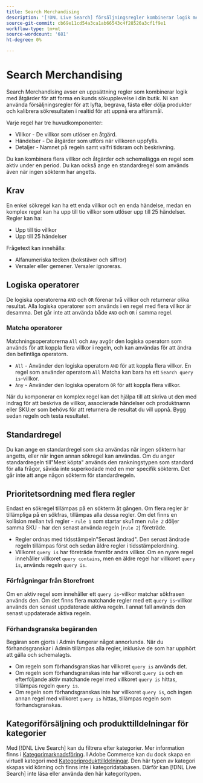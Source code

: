 ```yaml
---
title: Search Merchandising
description: '[!DNL Live Search] försäljningsregler kombinerar logik med åtgärder för att forma shoppingupplevelsen.'
source-git-commit: cb69e11cd54a3ca1ab66543c4f28526a3cf1f9e1
workflow-type: tm+mt
source-wordcount: '681'
ht-degree: 0%

---
```


# Search Merchandising

Search Merchandising avser en uppsättning regler som kombinerar logik med åtgärder för att forma en kunds sökupplevelse i din butik. Ni kan använda försäljningsregler för att lyfta, begrava, fästa eller dölja produkter och kalibrera sökresultaten i realtid för att uppnå era affärsmål.

Varje regel har tre huvudkomponenter:

* Villkor - De villkor som utlöser en åtgärd.
* Händelser - De åtgärder som utförs när villkoren uppfylls.
* Detaljer - Namnet på regeln samt valfri tidsram och beskrivning.

Du kan kombinera flera villkor och åtgärder och schemalägga en regel som aktiv under en period. Du kan också ange en standardregel som används även när ingen sökterm har angetts.

## Krav

En enkel sökregel kan ha ett enda villkor och en enda händelse, medan en komplex regel kan ha upp till tio villkor som utlöser upp till 25 händelser.
Regler kan ha:

* Upp till tio villkor
* Upp till 25 händelser

Frågetext kan innehålla:

* Alfanumeriska tecken (bokstäver och siffror)
* Versaler eller gemener. Versaler ignoreras.

## Logiska operatorer

De logiska operatorerna `AND` och `OR` förenar två villkor och returnerar olika resultat. Alla logiska operatorer som används i en regel med flera villkor är desamma. Det går inte att använda både `AND` och `OR` i samma regel.

### Matcha operatorer

Matchningsoperatorerna `All` och `Any` avgör den logiska operatorn som används för att koppla flera villkor i regeln, och kan användas för att ändra den befintliga operatorn.

* `All` - Använder den logiska operatorn `AND` för att koppla flera villkor. En regel som använder operatorn `All` Matcha kan bara ha ett `Search query is`-villkor.
* `Any` - Använder den logiska operatorn `OR` för att koppla flera villkor.

När du komponerar en komplex regel kan det hjälpa till att skriva ut den med indrag för att beskriva de villkor, associerade händelser och produktnamn eller SKU:er som behövs för att returnera de resultat du vill uppnå. Bygg sedan regeln och testa resultatet.

## Standardregel

Du kan ange en standardregel som ska användas när ingen sökterm har angetts, eller när ingen annan sökregel kan användas. Om du anger standardregeln till&quot;Mest köpta&quot; används den rankningstypen som standard för alla frågor, såvida inte superkodade med en mer specifik sökterm. Det går inte att ange någon sökterm för standardregeln.

## Prioritetsordning med flera regler

Endast en sökregel tillämpas på en sökterm åt gången.
Om flera regler är tillämpliga på en sökfras, tillämpas alla dessa regler. Om det finns en kollision mellan två regler - `rule 1` som startar sku1 men `rule 2` döljer samma SKU - har den senast använda regeln (`rule 2`) företräde.

* Regler ordnas med tidsstämpeln&quot;Senast ändrad&quot;. Den senast ändrade regeln tillämpas först och sedan äldre regler i tidsstämpelordning.
* Villkoret `query is` har företräde framför andra villkor. Om en nyare regel innehåller villkoret `query contains`, men en äldre regel har villkoret `query is`, används regeln `query is`.

### Förfrågningar från Storefront

Om en aktiv regel som innehåller ett `query is`-villkor matchar sökfrasen används den. Om det finns flera matchande regler med ett `query is`-villkor används den senast uppdaterade aktiva regeln.
I annat fall används den senast uppdaterade aktiva regeln.

### Förhandsgranska begäranden

Begäran som gjorts i Admin fungerar något annorlunda. När du förhandsgranskar i Admin tillämpas alla regler, inklusive de som har upphört att gälla och schemalagts.

* Om regeln som förhandsgranskas har villkoret `query is` används det.
* Om regeln som förhandsgranskas inte har villkoret `query is` och en efterföljande aktiv matchande regel med villkoret `query is` hittas, tillämpas regeln `query is`.
* Om regeln som förhandsgranskas inte har villkoret `query is`, och ingen annan regel med villkoret `query is` hittas, tillämpas regeln som förhandsgranskas.

## Kategoriförsäljning och produkttilldelningar för kategorier

Med [!DNL Live Search] kan du filtrera efter kategorier. Mer information finns i [Kategorimarknadsföring](category-merch.md).
I Adobe Commerce kan du dock skapa en virtuell kategori med [Kategoriprodukttilldelningar](https://experienceleague.adobe.com/docs/commerce-admin/catalog/categories/products-in-category/categories-product-assignments.html). Den här typen av kategori skapas vid körning och finns inte i kategoridatabasen. Därför kan [!DNL Live Search] inte läsa eller använda den här kategoritypen.
